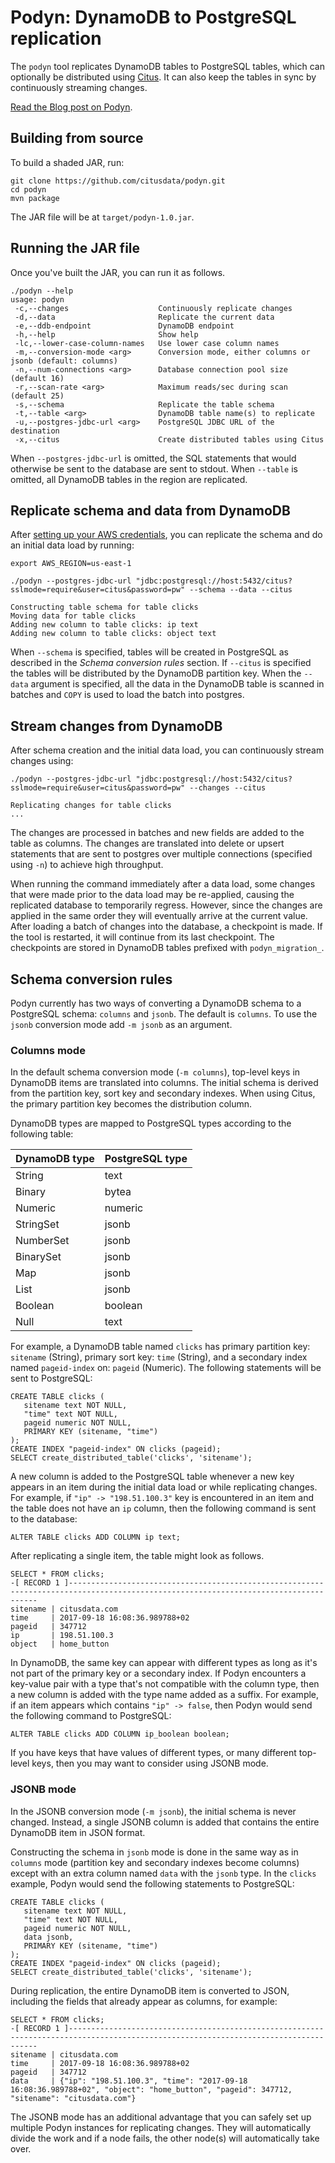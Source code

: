# Podyn: DynamoDB to PostgreSQL replication

The `podyn` tool replicates DynamoDB tables to PostgreSQL tables, which can optionally be distributed using [Citus](https://www.citusdata.com/product). It can also keep the tables in sync by continuously streaming changes.

[Read the Blog post on Podyn](https://www.citusdata.com/blog/2017/09/22/dynamodb-to-postgres-replication/).

## Building from source

To build a shaded JAR, run:

```
git clone https://github.com/citusdata/podyn.git
cd podyn
mvn package
```

The JAR file will be at `target/podyn-1.0.jar`.

## Running the JAR file

Once you've built the JAR, you can run it as follows.

```
./podyn --help
usage: podyn
 -c,--changes                    Continuously replicate changes
 -d,--data                       Replicate the current data
 -e,--ddb-endpoint               DynamoDB endpoint
 -h,--help                       Show help
 -lc,--lower-case-column-names   Use lower case column names
 -m,--conversion-mode <arg>      Conversion mode, either columns or jsonb (default: columns)
 -n,--num-connections <arg>      Database connection pool size (default 16)
 -r,--scan-rate <arg>            Maximum reads/sec during scan (default 25)
 -s,--schema                     Replicate the table schema
 -t,--table <arg>                DynamoDB table name(s) to replicate
 -u,--postgres-jdbc-url <arg>    PostgreSQL JDBC URL of the destination
 -x,--citus                      Create distributed tables using Citus
```

When `--postgres-jdbc-url` is omitted, the SQL statements that would otherwise be sent to the database are sent to stdout. When `--table` is omitted, all DynamoDB tables in the region are replicated.

## Replicate schema and data from DynamoDB

After [setting up your AWS credentials](http://docs.aws.amazon.com/sdk-for-java/v1/developer-guide/credentials.html#credentials-default), you can replicate the schema and do an initial data load by running:

```
export AWS_REGION=us-east-1

./podyn --postgres-jdbc-url "jdbc:postgresql://host:5432/citus?sslmode=require&user=citus&password=pw" --schema --data --citus

Constructing table schema for table clicks
Moving data for table clicks
Adding new column to table clicks: ip text
Adding new column to table clicks: object text
```

When `--schema` is specified, tables will be created in PostgreSQL as described in the *Schema conversion rules* section. If `--citus` is specified the tables will be distributed by the DynamoDB partition key. When the `--data` argument is specified, all the data in the DynamoDB table is scanned in batches and `COPY` is used to load the batch into postgres.

## Stream changes from DynamoDB

After schema creation and the initial data load, you can continuously stream changes using:

```
./podyn --postgres-jdbc-url "jdbc:postgresql://host:5432/citus?sslmode=require&user=citus&password=pw" --changes --citus

Replicating changes for table clicks
...
```

The changes are processed in batches and new fields are added to the table as columns. The changes are translated into delete  or upsert statements that are sent to postgres over multiple connections (specified using `-n`) to achieve high throughput.

When running the command immediately after a data load, some changes that were made prior to the data load may be re-applied, causing the replicated database to temporarily regress. However, since the changes are applied in the same order they will eventually arrive at the current value. After loading a batch of changes into the database, a checkpoint is made. If the tool is restarted, it will continue from its last checkpoint. The checkpoints are stored in DynamoDB tables prefixed with `podyn_migration_`. 

## Schema conversion rules

Podyn currently has two ways of converting a DynamoDB schema to a PostgreSQL schema: `columns` and `jsonb`. The default is `columns`. To use the `jsonb` conversion mode add `-m jsonb` as an argument.

### Columns mode

In the default schema conversion mode (`-m columns`), top-level keys in DynamoDB items are translated into columns. The initial schema is derived from the partition key, sort key and secondary indexes. When using Citus, the primary partition key becomes the distribution column.

DynamoDB types are mapped to PostgreSQL types according to the following table:

| DynamoDB type | PostgreSQL type |
| ------------- | --------------- |
| String        | text            |
| Binary        | bytea           |
| Numeric       | numeric         |
| StringSet     | jsonb           |
| NumberSet     | jsonb           |
| BinarySet     | jsonb           |
| Map           | jsonb           |
| List          | jsonb           |
| Boolean       | boolean         |
| Null          | text            |

For example, a DynamoDB table named `clicks` has primary partition key: `sitename` (String), primary sort key: `time` (String), and a secondary index named `pageid-index` on: `pageid` (Numeric). The following statements will be sent to PostgreSQL:

```
CREATE TABLE clicks (
   sitename text NOT NULL,
   "time" text NOT NULL,
   pageid numeric NOT NULL,
   PRIMARY KEY (sitename, "time")
);
CREATE INDEX "pageid-index" ON clicks (pageid);
SELECT create_distributed_table('clicks', 'sitename');
```

A new column is added to the PostgreSQL table whenever a new key appears in an item during the initial data load or while replicating changes. For example, if `"ip" -> "198.51.100.3"` key is encountered in an item and the table does not have an `ip` column, then the following command is sent to the database:

```
ALTER TABLE clicks ADD COLUMN ip text;
```

After replicating a single item, the table might look as follows.

```
SELECT * FROM clicks;
-[ RECORD 1 ]-------------------------------------------------------------------------------------------------------------------------------------
sitename | citusdata.com
time     | 2017-09-18 16:08:36.989788+02
pageid   | 347712
ip       | 198.51.100.3
object   | home_button
```

In DynamoDB, the same key can appear with different types as long as it's not part of the primary key or a secondary index. If Podyn encounters a key-value pair with a type that's not compatible with the column type, then a new column is added with the type name added as a suffix. For example, if an item appears which contains `"ip" -> false`, then Podyn would send the following command to PostgreSQL:

```
ALTER TABLE clicks ADD COLUMN ip_boolean boolean;
```

If you have keys that have values of different types, or many different top-level keys, then you may want to consider using JSONB mode.

### JSONB mode

In the JSONB conversion mode (`-m jsonb`), the initial schema is never changed. Instead, a single JSONB column is added that  contains the entire DynamoDB item in JSON format.

Constructing the schema in `jsonb` mode is done in the same way as in `columns` mode (partition key and secondary indexes become columns) except with an extra column named `data` with the `jsonb` type. In the `clicks` example, Podyn would send the following statements to PostgreSQL:

```
CREATE TABLE clicks (
   sitename text NOT NULL,
   "time" text NOT NULL,
   pageid numeric NOT NULL,
   data jsonb,
   PRIMARY KEY (sitename, "time")
);
CREATE INDEX "pageid-index" ON clicks (pageid);
SELECT create_distributed_table('clicks', 'sitename');
```

During replication, the entire DynamoDB item is converted to JSON, including the fields that already appear as columns, for example:

```
SELECT * FROM clicks;
-[ RECORD 1 ]-------------------------------------------------------------------------------------------------------------------------------------
sitename | citusdata.com
time     | 2017-09-18 16:08:36.989788+02
pageid   | 347712
data     | {"ip": "198.51.100.3", "time": "2017-09-18 16:08:36.989788+02", "object": "home_button", "pageid": 347712, "sitename": "citusdata.com"}
```

The JSONB mode has an additional advantage that you can safely set up multiple Podyn instances for replicating changes. They will automatically divide the work and if a node fails, the other node(s) will automatically take over.
